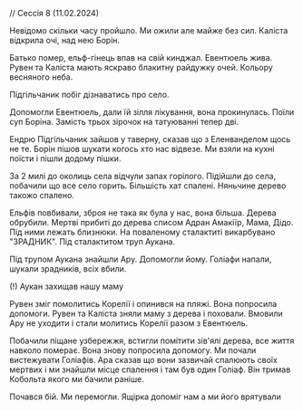 
// Сессія 8 (11.02.2024)

Невідомо скільки часу пройшло. Ми ожили але майже без сил.
Каліста відкрила очі, над нею Борін.

Батько помер, ельф-гінець впав на свій кинджал. Евентюель жива.
Рувен та Каліста мають яскраво блакитну райдужку очей. Кольору весняного неба.

Підгільчаник побіг дізнаватись про село.

Допомогли Евентюель, дали їй зілля лікування, вона прокинулась. Поїли суп Боріна.
Замість трьох зірочок на татуюванні тепер дві.

Ендрю Підгільчаник зайшов у таверну, сказав що з Еленванделом щось не те. Борін пішов шукати когось хто нас відвезе.
Ми взяли на кухні поїсти і пішли додому пішки. 

За 2 милі до околиць села відчули запах горілого. Підійшли до села, побачили що все село горить. 
Більшість хат спалені. Няньчине дерево такожо спалено.

Ельфів повбивали, зброя не така як була у нас, вона більша. Дерева обрубили.
Мертві прибиті до дерева списом Адран Амакіїр, Мама, Дідо. Під ними лежать близнюки.
На поваленому сталактиті викарбувано "ЗРАДНИК". Під сталактитом труп Аукана.

Під трупом Аукана знайшли Ару. Допомогли йому.
Голіафи напали, шукали зрадників, всіх вбили.

(!) Аукан захищав нашу маму

Рувен зміг помолитись Корелії і опинився на пляжі. Вона попросила допомоги. Рувен та Каліста зняли маму з дерева і поховали.
Вмовили Ару не уходити і стали молитись Корелії разом з Евентюель.

Побачили піщане узбережжя, встигли помітити зів'ялі дерева, все життя навколо померає. Вона знову попросила допомогу.
Ми почали вистежувати Голіафів. Ара сказав що вони зазвичай спалюють своїх мертвих і ми знайшли місце спалення і там був один Голіаф.
Він тримав Кобольта якого ми бачили раніше. 

Почався бій. Ми перемогли. Ящірка допоміг нам а ми його врятували

